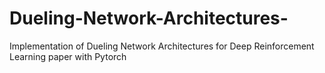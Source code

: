 # Dueling-Network-Architectures-
Implementation of Dueling Network Architectures for Deep Reinforcement Learning paper with Pytorch
